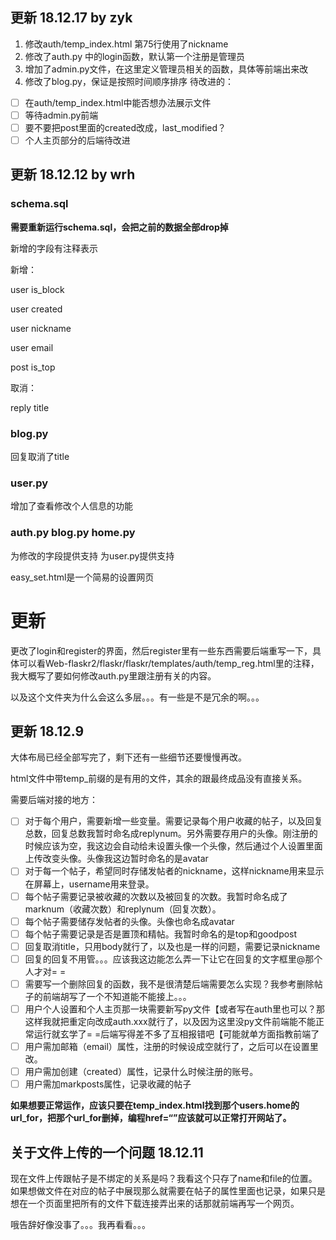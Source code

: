 ## 更新 18.12.17 by zyk
1. 修改auth/temp_index.html 第75行使用了nickname
2. 修改了auth.py 中的login函数，默认第一个注册是管理员
3. 增加了admin.py文件，在这里定义管理员相关的函数，具体等前端出来改
4. 修改了blog.py，保证是按照时间顺序排序
待改进的：
- [ ] 在auth/temp_index.html中能否想办法展示文件
- [ ] 等待admin.py前端
- [ ] 要不要把post里面的created改成，last_modified？
- [ ] 个人主页部分的后端待改进
## 更新 18.12.12 by wrh

### schema.sql
**需要重新运行schema.sql，会把之前的数据全部drop掉**

新增的字段有注释表示

新增：

user is_block

user created

user nickname

user email

post is_top

取消：

reply title


### blog.py
回复取消了title

### user.py
增加了查看修改个人信息的功能

### auth.py blog.py home.py
为修改的字段提供支持 为user.py提供支持

easy_set.html是一个简易的设置网页


# 更新
更改了login和register的界面，然后register里有一些东西需要后端重写一下，具体可以看Web-flaskr2/flaskr/flaskr/templates/auth/temp_reg.html里的注释，我大概写了要如何修改auth.py里跟注册有关的内容。

以及这个文件夹为什么会这么多层。。。有一些是不是冗余的啊。。。



## 更新 18.12.9

大体布局已经全部写完了，剩下还有一些细节还要慢慢再改。

html文件中带temp_前缀的是有用的文件，其余的跟最终成品没有直接关系。

需要后端对接的地方：

- [ ] 对于每个用户，需要新增一些变量。需要记录每个用户收藏的帖子，以及回复总数，回复总数我暂时命名成replynum。另外需要存用户的头像。刚注册的时候应该为空，我这边会自动给未设置头像一个头像，然后通过个人设置里面上传改变头像。头像我这边暂时命名的是avatar
- [ ] 对于每一个帖子，希望同时存储发帖者的nickname，这样nickname用来显示在屏幕上，username用来登录。
- [ ] 每个帖子需要记录被收藏的次数以及被回复的次数。我暂时命名成了marknum（收藏次数）和replynum（回复次数）。
- [ ] 每个帖子需要储存发帖者的头像。头像也命名成avatar
- [ ] 每个帖子需要记录是否是置顶和精帖。我暂时命名的是top和goodpost
- [ ] 回复取消title，只用body就行了，以及也是一样的问题，需要记录nickname
- [ ] 回复的回复不用管。。。应该我这边能怎么弄一下让它在回复的文字框里@那个人才对= =
- [ ] 需要写一个删除回复的函数，我不是很清楚后端需要怎么实现？我参考删除帖子的前端胡写了一个不知道能不能接上。。。
- [ ] 用户个人设置和个人主页那一块需要新写py文件【或者写在auth里也可以？那这样我就把重定向改成auth.xxx就行了，以及因为这里没py文件前端能不能正常运行就玄学了= =后端写得差不多了互相报错吧【可能就单方面指教前端了
- [ ] 用户需加邮箱（email）属性，注册的时候设成空就行了，之后可以在设置里改。
- [ ] 用户需加创建（created）属性，记录什么时候注册的账号。
- [ ] 用户需加markposts属性，记录收藏的帖子

**如果想要正常运作，应该只要在temp_index.html找到那个users.home的url_for，把那个url_for删掉，编程href=“”应该就可以正常打开网站了。**

## 关于文件上传的一个问题 18.12.11

现在文件上传跟帖子是不绑定的关系是吗？我看这个只存了name和file的位置。如果想做文件在对应的帖子中展现那么就需要在帖子的属性里面也记录，如果只是想在一个页面里把所有的文件下载连接弄出来的话那就前端再写一个网页。

哦告辞好像没事了。。。我再看看。。。